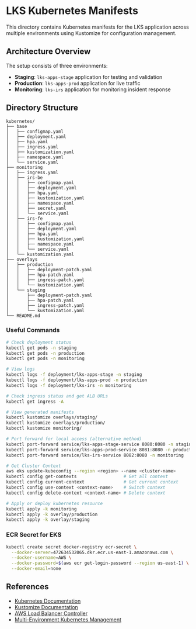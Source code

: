 # LKS Kubernetes Manifests

This directory contains Kubernetes manifests for the LKS application across multiple environments using Kustomize for configuration management.

## Architecture Overview

The setup consists of three environments:
- **Staging**: `lks-apps-stage` application for testing and validation
- **Production**: `lks-apps-prod` application for live traffic
- **Monitoring**: `lks-irs` application for monitoring insident response

## Directory Structure

```
kubernetes/
├── base
│   ├── configmap.yaml
│   ├── deployment.yaml
│   ├── hpa.yaml
│   ├── ingress.yaml
│   ├── kustomization.yaml
│   ├── namespace.yaml
│   └── service.yaml
├── monitoring
│   ├── ingress.yaml
│   ├── irs-be
│   │   ├── configmap.yaml
│   │   ├── deployment.yaml
│   │   ├── hpa.yaml
│   │   ├── kustomization.yaml
│   │   ├── namespace.yaml
│   │   ├── secret.yaml
│   │   └── service.yaml
│   ├── irs-fe
│   │   ├── configmap.yaml
│   │   ├── deployment.yaml
│   │   ├── hpa.yaml
│   │   ├── kustomization.yaml
│   │   ├── namespace.yaml
│   │   └── service.yaml
│   └── kustomization.yaml
├── overlays
│   ├── production
│   │   ├── deployment-patch.yaml
│   │   ├── hpa-patch.yaml
│   │   ├── ingress-patch.yaml
│   │   └── kustomization.yaml
│   └── staging
│       ├── deployment-patch.yaml
│       ├── hpa-patch.yaml
│       ├── ingress-patch.yaml
│       └── kustomization.yaml
└── README.md
```


### Useful Commands

```bash
# Check deployment status
kubectl get pods -n staging
kubectl get pods -n production
kubectl get pods -n monitoring

# View logs
kubectl logs -f deployment/lks-apps-stage -n staging
kubectl logs -f deployment/lks-apps-prod -n production
kubectl logs -f deployment/lks-irs -n monitoring

# Check ingress status and get ALB URLs
kubectl get ingress -A

# View generated manifests
kubectl kustomize overlays/staging/
kubectl kustomize overlays/production/
kubectl kustomize monitoring/

# Port forward for local access (alternative method)
kubectl port-forward service/lks-apps-stage-service 8080:8080 -n staging
kubectl port-forward service/lks-apps-prod-service 8081:8080 -n production
kubectl port-forward service/lks-irs-service 8082:8080 -n monitoring

# Get Cluster Context
aws eks update-kubeconfig --region <region> --name <cluster-name>
kubectl config get-contexts                  # Get all context
kubectl config current-context               # Get current context
kubectl config use-context <context-name>    # Switch context
kubectl config delete-context <context-name> # Delete context

# Apply or deploy kubernetes resource
kubectl apply -k monitoring
kubectl apply -k overlay/production
kubectl apply -k overlay/staging
```

### ECR Secret for EKS
```bash
kubectl create secret docker-registry ecr-secret \
  --docker-server=472634532065.dkr.ecr.us-east-1.amazonaws.com \
  --docker-username=AWS \
  --docker-password=$(aws ecr get-login-password --region us-east-1) \
  --docker-email=none
```

## References

- [Kubernetes Documentation](https://kubernetes.io/docs/)
- [Kustomize Documentation](https://kustomize.io/)
- [AWS Load Balancer Controller](https://kubernetes-sigs.github.io/aws-load-balancer-controller/)
- [Multi-Environment Kubernetes Management](https://medium.com/@haroldfinch01/multiple-environments-staging-qa-production-etc-with-kubernetes-12ecc87b846a) 